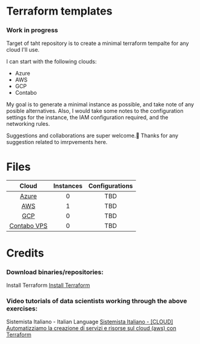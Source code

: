 # Terraform templates

### Work in progress

Target of taht repository is to create a minimal terraform tempalte for any cloud I'll use.

I can start with the following clouds:

* Azure  
* AWS
* GCP
* Contabo 

My goal is to generate a minimal instance as possible, and take note of any posible alternatives.
Also, I would take some notes to the configuration settings for the instance, the IAM configuration required, and the networking rules.

Suggestions and collaborations are super welcome.🙂 
Thanks for any suggestion related to imrpvements here.

# Files 

|	Cloud			                      |	Instances			                          |  Configurations      |
|:-----------------------------------------------:|:----------------------------------------------:|:-----------------:|
|[Azure](Azure)      | 0                                |TBD|
|[AWS](AWS)  | 1                                |TBD       |
|[GCP](GCP)							  | 0                |TBD          |
|[Contabo VPS](Contabo)							      | 0 		            |TBD|


# Credits

### Download binaries/repositories:
Install Terraform
[Install Terraform](https://developer.hashicorp.com/terraform/downloads)

### Video tutorials of data scientists working through the above exercises:
Sistemista Italiano - Italian Language
[Sistemista Italiano - [CLOUD] Automatizziamo la creazione di servizi e risorse sul cloud (aws) con Terraform](https://youtu.be/wsW7eQ7phAc)
